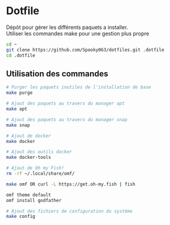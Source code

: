 # Dotfile

Dépôt pour gérer les différents paquets a installer.  
Utiliser les commandes make pour une gestion plus propre

```bash
cd ~
git clone https://github.com/Spooky063/dotfiles.git .dotfile
cd .dotfile
```

## Utilisation des commandes

```bash
# Purger les paquets inutiles de l'installation de base
make purge
```

```bash
# Ajout des paquets au travers du manager apt
make apt
```

```bash
# Ajout des paquets au travers du manager snap
make snap
```

```bash
# Ajout de docker
make docker

# Ajout des outils docker
make docker-tools
```

```bash
# Ajout de Oh my Fish!
rm -rf ~/.local/share/omf/

make omf OR curl -L https://get.oh-my.fish | fish

omf theme default
omf install godfather
```

```bash
# Ajout des fichiers de configuration du système
make config
```
